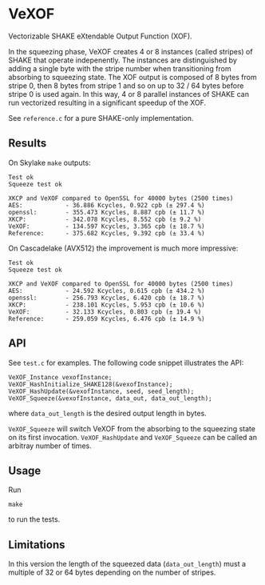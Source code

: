 # VeXOF

Vectorizable SHAKE eXtendable Output Function (XOF).

In the squeezing phase, VeXOF creates 4 or 8 instances (called stripes) of SHAKE that operate indepenently.
The instances are distinguished by adding a single byte with the stripe number when transitioning
from absorbing to squeezing state. The XOF output is composed of 8 bytes from stripe 0, then 8 bytes 
from stripe 1 and so on up to 32 / 64 bytes before stripe 0 is used again. In this way, 4 or 8 parallel instances
of SHAKE can run vectorized resulting in a significant speedup of the XOF.

See `reference.c` for a pure SHAKE-only implementation.

## Results

On Skylake `make` outputs:
```
Test ok
Squeeze test ok

XKCP and VeXOF compared to OpenSSL for 40000 bytes (2500 times)
AES:            - 36.886 Kcycles, 0.922 cpb (± 297.4 %)
openssl:        - 355.473 Kcycles, 8.887 cpb (± 11.7 %)
XKCP:           - 342.078 Kcycles, 8.552 cpb (± 9.2 %)
VeXOF:          - 134.597 Kcycles, 3.365 cpb (± 18.7 %)
Reference:      - 375.682 Kcycles, 9.392 cpb (± 33.4 %)
```

On Cascadelake (AVX512) the improvement is much more impressive:
```
Test ok
Squeeze test ok

XKCP and VeXOF compared to OpenSSL for 40000 bytes (2500 times)
AES:            - 24.592 Kcycles, 0.615 cpb (± 434.2 %)
openssl:        - 256.793 Kcycles, 6.420 cpb (± 18.7 %)
XKCP:           - 238.101 Kcycles, 5.953 cpb (± 10.6 %)
VeXOF:          - 32.133 Kcycles, 0.803 cpb (± 19.4 %)
Reference:      - 259.059 Kcycles, 6.476 cpb (± 14.9 %)
```

## API

See `test.c` for examples. The following code snippet illustrates the API:
```
VeXOF_Instance vexofInstance;
VeXOF_HashInitialize_SHAKE128(&vexofInstance);
VeXOF_HashUpdate(&vexofInstance, seed, seed_length);
VeXOF_Squeeze(&vexofInstance, data_out, data_out_length);
```
where `data_out_length` is the desired output length in bytes. 

`VeXOF_Squeeze` will switch VeXOF from the absorbing to the squeezing state on its first invocation.
`VeXOF_HashUpdate` and `VeXOF_Squeeze` can be called an arbitray number of times.

## Usage

Run 
```
make
```
to run the tests.

## Limitations

In this version the length of the squeezed data (`data_out_length`) must a multiple 
of 32 or 64 bytes depending on the number of stripes.
